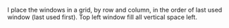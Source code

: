 I place the windows in a grid, by row and column, in the order of last used window (last used first). Top left window fill all vertical space left.